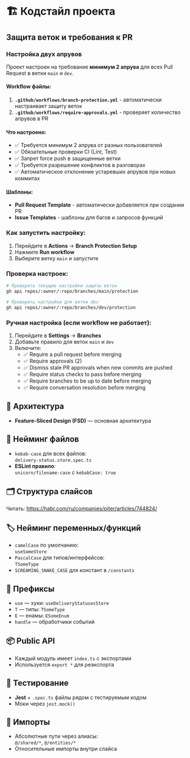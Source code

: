 # 🏗️ Кодстайл проекта

## Защита веток и требования к PR

### Настройка двух апрувов

Проект настроен на требование **минимум 2 апрува** для всех Pull Request в ветки `main` и `dev`.

#### Workflow файлы:

1. **`.github/workflows/branch-protection.yml`** - автоматически настраивает защиту веток
2. **`.github/workflows/require-approvals.yml`** - проверяет количество апрувов в PR

#### Что настроено:

- ✅ Требуется минимум 2 апрува от разных пользователей
- ✅ Обязательные проверки CI (Lint, Test)
- ✅ Запрет force push в защищенные ветки
- ✅ Требуется разрешение конфликтов в разговорах
- ✅ Автоматическое отклонение устаревших апрувов при новых коммитах

#### Шаблоны:

- **Pull Request Template** - автоматически добавляется при создании PR
- **Issue Templates** - шаблоны для багов и запросов функций

### Как запустить настройку:

1. Перейдите в **Actions** → **Branch Protection Setup**
2. Нажмите **Run workflow**
3. Выберите ветку `main` и запустите

### Проверка настроек:

```bash
# Проверить текущие настройки защиты веток
gh api repos/:owner/:repo/branches/main/protection

# Проверить настройки для ветки dev
gh api repos/:owner/:repo/branches/dev/protection
```

### Ручная настройка (если workflow не работает):

1. Перейдите в **Settings** → **Branches**
2. Добавьте правило для веток `main` и `dev`
3. Включите:
   - ✅ Require a pull request before merging
   - ✅ Require approvals (2)
   - ✅ Dismiss stale PR approvals when new commits are pushed
   - ✅ Require status checks to pass before merging
   - ✅ Require branches to be up to date before merging
   - ✅ Require conversation resolution before merging

## 🧩 Архитектура
- **Feature-Sliced Design (FSD)** — основная архитектура

## 📝 Нейминг файлов
- `kebab-case` для всех файлов:  
  `delivery-status.store.spec.ts`
- **ESLint правило**:  
  `unicorn/filename-case` с `kebabCase: true`

## 🗂️ Структура слайсов
Читать: https://habr.com/ru/companies/piter/articles/744824/

## 🏷 Нейминг переменных/функций
- `camelCase` по умолчанию:  
  `useSomeStore`
- `PascalCase` для типов/интерфейсов:  
  `TSomeType`
- `SCREAMING_SNAKE_CASE` для констант в `/constants`

## 🔖 Префиксы
- `use` — хуки: `useDeliveryStatusesStore`
- `T` — типы: `TSomeType`
- `E` — енамы: `ESomeEnum`
- `handle` — обработчики событий

## 📦 Public API
- Каждый модуль имеет `index.ts` с экспортами
- Используется `export *` для реэкспорта

## 🧪 Тестирование
- **Jest** + `.spec.ts` файлы рядом с тестируемым кодом
- Моки через `jest.mock()`

## 🔗 Импорты
- Абсолютные пути через алиасы:  
  `@/shared/*`, `@/entities/*`
- Относительные импорты внутри слайса  
